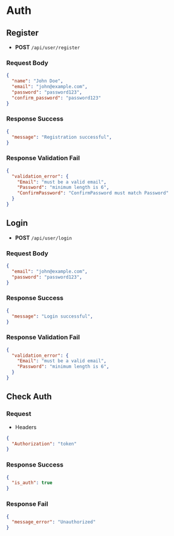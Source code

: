 # Auth

## Register
  - **POST** `/api/user/register`

### Request Body
```json
{
  "name": "John Doe",
  "email": "john@example.com",
  "password": "password123",
  "confirm_password": "password123"
}
```

### Response Success
```json
{
  "message": "Registration successful",
}
```

### Response Validation Fail
```json
{
  "validation_error": {
    "Email": "must be a valid email",
    "Password": "minimum length is 6",
    "ConfirmPassword": "ConfirmPassword must match Password"
  }
}
```

## Login
  - **POST** `/api/user/login`

### Request Body
```json
{
  "email": "john@example.com",
  "password": "password123",
}
```

### Response Success
```json
{
  "message": "Login successful",
}
```

### Response Validation Fail
```json
{
  "validation_error": {
    "Email": "must be a valid email",
    "Password": "minimum length is 6",
  }
}
```

## Check Auth

### Request
- Headers
```json
{
  "Authorization": "token"
}
```

### Response Success
```json
{
  "is_auth": true
}
```

### Response Fail
```json
{
  "message_error": "Unauthorized"
}
```
